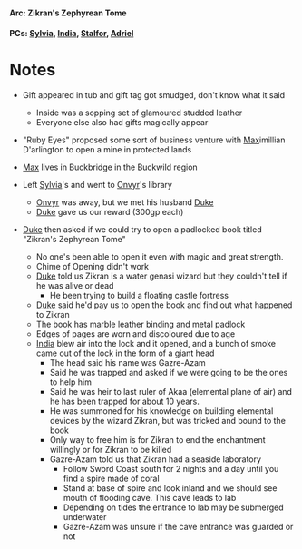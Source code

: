 #### Arc: Zikran's Zephyrean Tome
#### PCs: [Sylvia](PCs/Past/Sylvia.md), [India](PCs/Current/India.md), [Stalfor](PCs/Current/Stalfor.md), [Adriel](PCs/Past/Adriel.md)

# Notes
- Gift appeared in tub and gift tag got smudged, don't know what it said
	- Inside was a sopping set of glamoured studded leather
	- Everyone else also had gifts magically appear
- "Ruby Eyes" proposed some sort of business venture with [Max](NPCs/Deceased/Max.md)imillian D'arlington to open a mine in protected lands
- [Max](NPCs/Deceased/Max.md) lives in Buckbridge in the Buckwild region

- Left [Sylvia](PCs/Past/Sylvia.md)'s and went to [Onvyr](NPCs/Living/Onvyr.md)'s library
	- [Onvyr](NPCs/Living/Onvyr.md) was away, but we met his husband [Duke](NPCs/Living/Duke.md)
	- [Duke](NPCs/Living/Duke.md) gave us our reward (300gp each)

- [Duke](NPCs/Living/Duke.md) then asked if we could try to open a padlocked book titled "Zikran's Zephyrean Tome"
	- No one's been able to open it even with magic and great strength.
	- Chime of Opening didn't work
	- [Duke](NPCs/Living/Duke.md) told us Zikran is a water genasi wizard but they couldn't tell if he was alive or dead
		- He been trying to build a floating castle fortress
	- [Duke](NPCs/Living/Duke.md) said he'd pay us to open the book and find out what happened to Zikran
	- The book has marble leather binding and metal padlock
	- Edges of pages are worn and discoloured due to age
	- [India](PCs/Current/India.md) blew air into the lock and it opened, and a bunch of smoke came out of the lock in the form of a giant head
		- The head said his name was Gazre-Azam
		- Said he was trapped and asked if we were going to be the ones to help him
		- Said he was heir to last ruler of Akaa (elemental plane of air) and he has been trapped for about 10 years.
		- He was summoned for his knowledge on building elemental devices by the wizard Zikran, but was tricked and bound to the book
		- Only way to free him is for Zikran to end the enchantment willingly or for Zikran to be killed
		- Gazre-Azam told us that Zikran had a seaside laboratory
			- Follow Sword Coast south for 2 nights and a day until you find a spire made of coral
			- Stand at base of spire and look inland and we should see mouth of flooding cave. This cave leads to lab
			- Depending on tides the entrance to lab may be submerged underwater
			- Gazre-Azam was unsure if the cave entrance was guarded or not